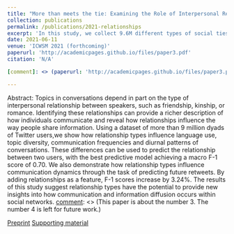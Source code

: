 ```yaml
---
title: "More than meets the tie: Examining the Role of Interpersonal Relationships in Social Networks"
collection: publications
permalink: /publications/2021-relationships
excerpt: 'In this study, we collect 9.6M different types of social ties from Twitter, which we group into five categories: social, romance, family, organizational, and parasocial. Using these categories, we show that the interpersonal relationship type leads to notable differences in (1) word and linguistic patterns, (2) shared topic diversity, and (3) network proximity. Using these labels as training data, we train classification models using the interaction data between two users to show that relationship types can be inferred with high F-1 scores. Finally, we show that these features can be used for predicting future diffusion of information, as in predicting whether a future retweet will occur.'
date: 2021-06-11
venue: 'ICWSM 2021 (forthcoming)'
paperurl: 'http://academicpages.github.io/files/paper3.pdf'
citation: 'N/A'

[comment]: <> (paperurl: 'http://academicpages.github.io/files/paper3.pdf')

---
```

Abstract: Topics in conversations depend in part on the type of interpersonal relationship between speakers, such as friendship, kinship, or romance. Identifying these relationships can provide a richer description of how individuals communicate and reveal how relationships influence the way people share information. Using a dataset of more than 9 million dyads of Twitter users,we show how relationship types influence language use, topic diversity, communication frequencies and diurnal patterns of conversations. These differences can be used to predict the relationship between two users, with the best predictive model achieving a macro F-1 score of 0.70. We also demonstrate how relationship types influence communication dynamics through the task of predicting future retweets. By adding relationships as a feature, F-1 scores increase by 3.24%. The results of this study suggest relationship types have the potential to provide new insights into how communication and information diffusion occurs within social networks.
[comment]: <> (This paper is about the number 3. The number 4 is left for future work.)

[Preprint](http://academicpages.github.io/files/papers/icwsm-2021.pdf)
[Supporting material](http://academicpages.github.io/files/papers/icwsm-2021-supp.pdf)

[comment]: <> (Recommended citation: Your Name, You. &#40;2015&#41;. "Paper Title Number 3." <i>Journal 1</i>. 1&#40;3&#41;.)
